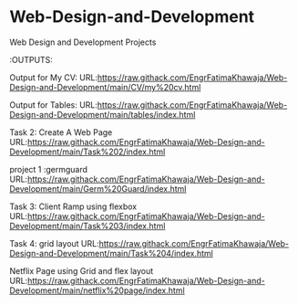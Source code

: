 # Web-Design-and-Development
Web Design and Development Projects

:OUTPUTS:

Output for My CV:
URL:https://raw.githack.com/EngrFatimaKhawaja/Web-Design-and-Development/main/CV/my%20cv.html

Output for Tables:
URL:https://raw.githack.com/EngrFatimaKhawaja/Web-Design-and-Development/main/tables/index.html

 Task 2: Create A Web Page
 URL:https://raw.githack.com/EngrFatimaKhawaja/Web-Design-and-Development/main/Task%202/index.html
 
 project 1 :germguard
 URL:https://raw.githack.com/EngrFatimaKhawaja/Web-Design-and-Development/main/Germ%20Guard/index.html

Task 3: Client Ramp using flexbox
URL:https://raw.githack.com/EngrFatimaKhawaja/Web-Design-and-Development/main/Task%203/index.html

 Task 4: grid layout
 URL:https://raw.githack.com/EngrFatimaKhawaja/Web-Design-and-Development/main/Task%204/index.html

 Netflix Page using Grid and flex layout
 URL:https://raw.githack.com/EngrFatimaKhawaja/Web-Design-and-Development/main/netflix%20page/index.html
